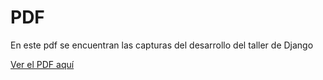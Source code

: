 # PDF
En este pdf se encuentran las capturas del desarrollo del taller de Django

[Ver el PDF aquí](https://raw.githubusercontent.com/usuario/repositorio/rama/docs/Laboratorio1_parte2.pdf)
